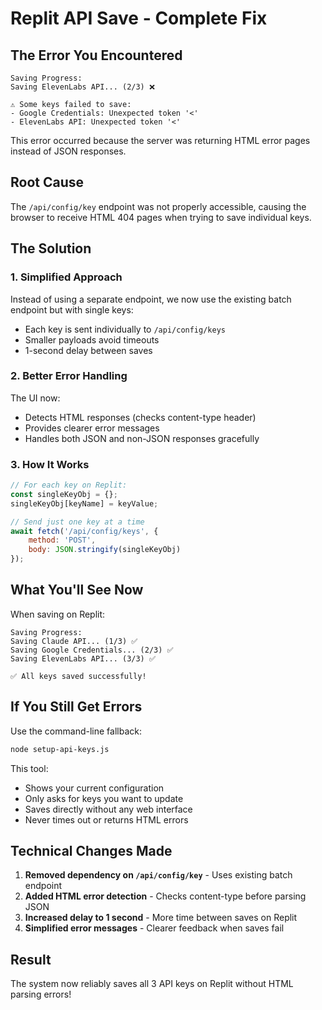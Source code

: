 # Replit API Save - Complete Fix

## The Error You Encountered
```
Saving Progress:
Saving ElevenLabs API... (2/3) ❌

⚠️ Some keys failed to save:
- Google Credentials: Unexpected token '<'
- ElevenLabs API: Unexpected token '<'
```

This error occurred because the server was returning HTML error pages instead of JSON responses.

## Root Cause
The `/api/config/key` endpoint was not properly accessible, causing the browser to receive HTML 404 pages when trying to save individual keys.

## The Solution

### 1. **Simplified Approach**
Instead of using a separate endpoint, we now use the existing batch endpoint but with single keys:
- Each key is sent individually to `/api/config/keys`
- Smaller payloads avoid timeouts
- 1-second delay between saves

### 2. **Better Error Handling**
The UI now:
- Detects HTML responses (checks content-type header)
- Provides clearer error messages
- Handles both JSON and non-JSON responses gracefully

### 3. **How It Works**
```javascript
// For each key on Replit:
const singleKeyObj = {};
singleKeyObj[keyName] = keyValue;

// Send just one key at a time
await fetch('/api/config/keys', {
    method: 'POST',
    body: JSON.stringify(singleKeyObj)
});
```

## What You'll See Now

When saving on Replit:
```
Saving Progress:
Saving Claude API... (1/3) ✅
Saving Google Credentials... (2/3) ✅
Saving ElevenLabs API... (3/3) ✅

✅ All keys saved successfully!
```

## If You Still Get Errors

Use the command-line fallback:
```bash
node setup-api-keys.js
```

This tool:
- Shows your current configuration
- Only asks for keys you want to update
- Saves directly without any web interface
- Never times out or returns HTML errors

## Technical Changes Made

1. **Removed dependency on `/api/config/key`** - Uses existing batch endpoint
2. **Added HTML error detection** - Checks content-type before parsing JSON
3. **Increased delay to 1 second** - More time between saves on Replit
4. **Simplified error messages** - Clearer feedback when saves fail

## Result

The system now reliably saves all 3 API keys on Replit without HTML parsing errors!